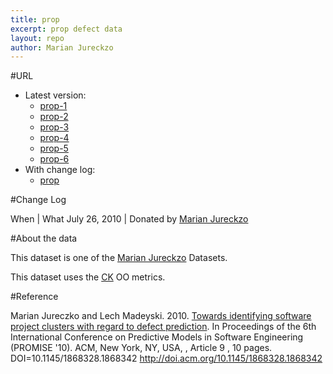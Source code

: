 ```yaml
---
title: prop
excerpt: prop defect data
layout: repo
author: Marian Jureckzo
---
```



#URL

  * Latest version: 
    * [prop-1](https://terapromise.csc.ncsu.edu:8443/svn/repo/defect/ck/prop/prop-1/prop-1.csv) 
    * [prop-2](https://terapromise.csc.ncsu.edu:8443/svn/repo/defect/ck/prop/prop-2/prop-2.csv)
    * [prop-3](https://terapromise.csc.ncsu.edu:8443/svn/repo/defect/ck/prop/prop-3/prop-3.csv)
    * [prop-4](https://terapromise.csc.ncsu.edu:8443/svn/repo/defect/ck/prop/prop-4/prop-4.csv)
    * [prop-5](https://terapromise.csc.ncsu.edu:8443/svn/repo/defect/ck/prop/prop-5/prop-5.csv)
    * [prop-6](https://terapromise.csc.ncsu.edu:8443/svn/repo/defect/ck/prop/prop-6/prop-6.csv)
  * With change log:
     * [prop](https://terapromise.csc.ncsu.edu:8443/svn/repo/defect/ck/prop/)

#Change Log

When | What
July 26, 2010 | Donated by [Marian Jureckzo](MarianJureczko)

#About the data

This dataset is one of the [Marian Jureckzo](MarianJureczko) Datasets.

This dataset uses the [CK](Chidamber) OO metrics.

#Reference

Marian Jureczko and Lech Madeyski. 2010. [Towards identifying software project clusters with regard to defect prediction](http://dl.acm.org/citation.cfm?id=1868328.1868342&coll=DL&dl=GUIDE&CFID=96280125&CFTOKEN=47274353). In
Proceedings of the 6th International Conference on Predictive
Models in Software Engineering (PROMISE '10). ACM, New York,
NY, USA, , Article 9 , 10 pages. DOI=10.1145/1868328.1868342
http://doi.acm.org/10.1145/1868328.1868342
